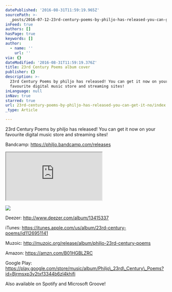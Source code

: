 ```yaml
---
datePublished: '2016-08-31T11:59:19.965Z'
sourcePath: >-
  _posts/2016-07-12-23rd-century-poems-by-philjo-has-released-you-can-get-it-no.md
inFeed: true
authors: []
hasPage: true
keywords: []
author:
  - name: ''
    url: ''
via: {}
dateModified: '2016-08-31T11:59:19.376Z'
title: 23rd Century Poems album cover
publisher: {}
description: >-
  23rd Century Poems by philjo has released! You can get it now on your
  favourite digital music store and streaming sites!
inLanguage: null
inNav: true
starred: true
url: 23rd-century-poems-by-philjo-has-released-you-can-get-it-no/index.html
_type: Article

---
```

23rd Century Poems by philjo has released! You can get it now on your favourite digital music store and streaming sites!

Bandcamp: https://philjo.bandcamp.com/releases

<iframe src="https://the-grid.github.io/ed-userhtml/?g=eJxVkMtugzAQRX_FQuoyGYc-QgCzqbrPLwz2gF1sQGOjlH59Iaw6u3uudHU0tesYA4mYVk8qayc2xKWQlXg4k2wpLlK-VMKS623aUi7nnyoTkbXKbEpzLAFaHI3GMJ_1FOArtGQMmbvHlRjQt0tQeXErLm9XeSsgul9SHrknaHs9edU9D7wbhz3Kj-LavUNi1IN3MakOfSRATo-JBxUDer-3Y5yRaUwq8UKwGREGTzE2NQrL1B16m91snf-ezv8kn1aQv7I56W1j4fU0TxRi1uxMfB5M3Hcm2lUcGzVgU8PxsOYPzoRtLw" style=""></iframe>

![](https://s3-us-west-2.amazonaws.com/the-grid-img/p/da86ead79bfbb57360f91cc01d93cd0eae2fdedf.jpg)

Deezer: http://www.deezer.com/album/13415337

iTunes: https://itunes.apple.com/us/album/23rd-century-poems/id1126951141

Muzoic: http://muzoic.org/release/album/philjo-23rd-century-poems

Amazon: https://amzn.com/B01HGBLZRC

Google Play: https://play.google.com/store/music/album/Philjo\_23rd\_Century\_Poems?id=Bjrmsxp3v2txf3344b6zl4khifi

Also available on Spotify and Microsoft Groove!
